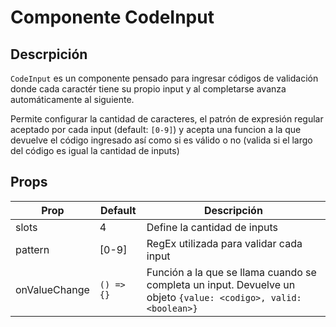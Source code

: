 # Componente CodeInput

## Descrpición
`CodeInput` es un componente pensado para ingresar códigos de validación donde cada caractér tiene su propio input y al completarse avanza automáticamente al siguiente.

Permite configurar la cantidad de caracteres, el patrón de expresión regular aceptado por cada input (default: `[0-9]`) y acepta una funcion a la que devuelve el código ingresado así como si es válido o no (valida si el largo del código es igual la cantidad de inputs)


## Props
|Prop|Default|Descripción|
|-|-|-|
|slots|4|Define la cantidad de inputs|
|pattern|[0-9]|RegEx utilizada para validar cada input|
|onValueChange|`() => {}`|Función a la que se llama cuando se completa un input. Devuelve un objeto `{value: <codigo>, valid:<boolean>}`|